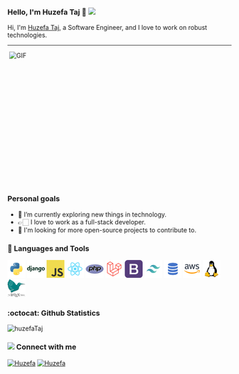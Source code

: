 ### Hello, I'm Huzefa Taj 👋  ![](https://komarev.com/ghpvc/?username=huzefaTaj&color=green&&style=flat)  
Hi, I'm [Huzefa Taj](https://www.linkedin.com/in/huzefa-taj-5554631b5/), a Software Engineer, and I love to work on robust technologies.
<hr/>
<img align="right" alt="GIF" src="https://cdna.artstation.com/p/assets/images/images/028/102/058/original/pixel-jeff-matrix-s.gif?1593487263" width="500" height="320" />


### Personal goals
- 🔭  I’m currently exploring new things in technology.
- 👉🏻  I love to work as a full-stack developer.
- 🌱 I'm looking for more open-source projects to contribute to.


### 🧰 Languages and Tools
<p align="left">
  <img src="https://raw.githubusercontent.com/github/explore/main/topics/python/python.png" alt="python" width="40" height="40"/> 
  <img src="https://raw.githubusercontent.com/github/explore/main/topics/django/django.png" alt="django" width="40" height="40"/> 
  <img src="https://raw.githubusercontent.com/github/explore/main/topics/javascript/javascript.png" alt="js" width="40" height="40"/> 
  <img src="https://raw.githubusercontent.com/github/explore/80688e429a7d4ef2fca1e82350fe8e3517d3494d/topics/react/react.png" alt="ReactJs" width="40" height="40"/>
  <img src="https://raw.githubusercontent.com/github/explore/main/topics/php/php.png" alt="php" width="40" height="40"/> 
  <img src="https://raw.githubusercontent.com/github/explore/main/topics/laravel/laravel.png" alt="laravel" width="40" height="40"/>
  <img src="https://raw.githubusercontent.com/github/explore/main/topics/bootstrap/bootstrap.png" alt="bootstrap" width="40" height="40"/>
  <img src="https://raw.githubusercontent.com/github/explore/main/topics/tailwind/tailwind.png" alt="tailwind" width="40" height="40"/> 
   <img src="https://raw.githubusercontent.com/github/explore/main/topics/sql/sql.png" alt="sql" width="40" height="40"/>
  <img src="https://github.com/github/explore/raw/main/topics/aws/aws.png" alt="aws" width="40" height="40"/> 
  <img src="https://github.com/github/explore/raw/main/topics/linux/linux.png" alt="linux" width="40" height="40"/>
  <img src="https://raw.githubusercontent.com/github/explore/main/topics/latex/latex.png" alt="latex" width="40" height="40"/>
</p>

### :octocat: Github Statistics
<p align="left">
<!-- <img  src="https://github-readme-stats.vercel.app/api?username=huzefaTaj&show_icons=true&theme=radical" alt="huzefaTaj" width="480" height="180" /> -->
<img src="https://github-readme-stats.vercel.app/api/top-langs/?username=huzefaTaj&layout=compact&hide=html&theme=radical" alt="huzefaTaj"/>
</p>





### <img src="https://media.giphy.com/media/LnQjpWaON8nhr21vNW/giphy.gif" height="32"></img> Connect with me 
<a href="https://www.linkedin.com/in/huzefa-taj-5554631b5/" target="blank"><img align="center" src="https://img.shields.io/badge/linkedin-%230077B5.svg?&style=for-the-badge&logo=linkedin&logoColor=white" alt="Huzefa" /></a>
<a href="https://huzefadev.pythonanywhere.com/" target="blank"><img align="center" src="https://img.shields.io/badge/portfolio-808080?style=for-the-badge&logo=portfolio&logoColor=Black" alt="Huzefa"  width="100" height="30" /></a>

